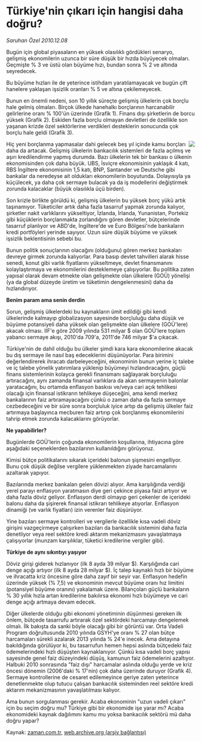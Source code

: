 # Türkiye'nin çıkarı için hangisi daha doğru?

*Saruhan Özel 2010.12.08*

<td class="columnist-detail">
<p>Bugün için global piyasaların en yüksek olasılıklı gördükleri senaryo, gelişmiş ekonomilerin uzunca bir süre düşük bir hızda büyüyecek olmaları. Geçmişte % 3 ve üstü olan büyüme hızı, bundan sonra % 2 ve altında seyredecek.</p>
<p><p>Bu büyüme hızları ile de yeterince istihdam yaratılamayacak ve bugün çift hanelere yaklaşan işsizlik oranları % 5 ve altına çekilemeyecek. 
<p>Bunun en önemli nedeni, son 10 yıllık süreçte gelişmiş ülkelerin çok borçlu hale gelmiş olmaları. Birçok ülkede hanehalkı borçlarının harcanabilir gelirlerine oranı % 100'ün üzerinde (Grafik 1). Finans dışı şirketlerin de borcu yüksek (Grafik 2). Eskiden fazla borçlu olmayan devletleri de özellikle son yaşanan krizde özel sektörlerine verdikleri desteklerin sonucunda çok borçlu hale geldi (Grafik 3).
<p>
<p align="center">
<img align="right" border="0" src="http://web.archive.org/web/20101209004443im_/http://medya.zaman.com.tr/2010/12/08/tablo.png"/>
<p> Hiç yeni borçlanma yapmasalar dahi gelecek beş yıl içinde kamu borçları daha da artacak. Gelişmiş ülkelerin bankacılık sistemleri de fazla açılmış ve aşırı kredilendirme yapmış durumda. Bazı ülkelerin tek bir bankası o ülkenin ekonomisinden çok daha büyük. UBS, İsviçre ekonomisinin yaklaşık 4 katı, RBS İngiltere ekonomisinin 1,5 katı, BNP, Santander ve Deutsche gibi bankalar da neredeyse ait oldukları ekonomilerin boyutunda. Dolayısıyla ya küçülecek, ya daha çok sermaye bulacak ya da iş modellerini değiştirmek zorunda kalacaklar (büyük olasılıkla üçü birden).
<p>Son krizle birlikte görüldü ki, gelişmiş ülkelerin bu yüksek borç yükü artık taşınamıyor. Tüketiciler artık daha fazla tasarruf yapmak zorunda kalıyor, şirketler nakit varlıklarını yükseltiyor, İzlanda, İrlanda, Yunanistan, Portekiz gibi küçüklerin borçlanmakta zorlandığını gören devletler, bütçelerinde tasarruf planlıyor ve ABD'de, İngiltere'de ve Euro Bölgesi'nde bankaların kredi portföyleri yerinde sayıyor. Uzun süre düşük büyüme ve yüksek işsizlik beklentisinin sebebi bu.
<p>Bunun politik sonuçlarının olacağını (olduğunu) gören merkez bankaları devreye girmek zorunda kalıyorlar. Para basıp devlet tahvilleri alarak hisse senedi, konut gibi varlık fiyatlarını yükseltmeye, devlet finansmanını kolaylaştırmaya ve ekonomilerini desteklemeye çalışıyorlar. Bu politika zaten yapısal olarak devam etmekte olan gelişmekte olan ülkelere (GOÜ) yönelişi (ya da global düzeyde üretim ve tüketimin dengelenmesini) daha da hızlandırıyor. 
<p><b>Benim param ama senin derdin
</b>
<p>Sorun, gelişmiş ülkelerdeki bu kaynakların ümit edildiği gibi kendi ülkelerinde kalmayıp globalizasyon sayesinde borçluluğu daha düşük ve büyüme potansiyeli daha yüksek olan gelişmekte olan ülkelere (GOÜ'lere) akacak olması. IIF'e göre 2009 yılında 531 milyar $ olan GOÜ'lere toplam yabancı sermaye akışı, 2010'da 709'a, 2011'de 746 milyar $'a çıkacak.
<p>Türkiye'nin de dahil olduğu bu ülkeler şimdi kara kara ekonomilerine akacak bu dış sermaye ile nasıl baş edeceklerini düşünüyorlar. Para birimini değerlendirerek ihracatı darbeleyeceğini, ekonominin bunun yerine iç talebe ve iç talebe yönelik yatırımlara yüklenip büyümeyi hızlandıracağını, güçlü finans sistemlerinin kolayca gerekli finansmanı sağlayarak borçluluğu artıracağını, aynı zamanda finansal varlıklara da akan sermayenin balonlar yaratacağını, bu ortamda enflasyon baskısı ve/veya cari açık tehlikesi olacağı için finansal istikrarın tehlikeye düşeceğini, ama kendi merkez bankalarının faiz artıramayacağını çünkü o zaman daha da fazla sermaye cezbedeceğini ve bir süre sonra borçluluk iyice artıp da gelişmiş ülkeler faiz artırmaya başlayınca mecburen faiz artırıp çok borçlanmış ekonomilerini tahrip etmek zorunda kalacaklarını görüyorlar. 
<p><b>Ne yapabilirler?
</b>
<p>Bugünlerde GOÜ'lerin çoğunda ekonomilerin koşullarına, ihtiyacına göre aşağıdaki seçeneklerden bazılarının kullanıldığını görüyoruz.
<p>Kimisi bütçe politikalarını sıkarak içerideki balonun şişmesini engelliyor. Bunu çok düşük değilse vergilere yüklenmekten ziyade harcamalarını azaltarak yapıyor.
<p>Bazılarında merkez bankaları gelen dövizi alıyor. Ama karşılığında verdiği yerel parayı enflasyon yaratmasın diye geri çekince piyasa faizi artıyor ve daha fazla döviz geliyor. Enflasyon derdi olmayıp geri çekenler de içerideki balonu daha da şişirerek finansal istikrarı tehlikeye atıyorlar. Enflasyon dinamiği (ve varlık fiyatları) izin verenler faiz düşürüyor.
<p>Yine bazıları sermaye kontrolleri ve vergilerle özellikle kısa vadeli döviz girişini vazgeçirmeye çalışırken bazıları da bankacılık sistemini daha fazla denetliyor veya reel sektöre kredi aktarım mekanizmasını yavaşlatmaya çalışıyorlar (munzam karşılıklar, tüketici kredilerine vergiler gibi).
<p><b>Türkiye de aynı sıkıntıyı yaşıyor
</b>
<p>Döviz girişi giderek hızlanıyor (ilk 8 ayda 39 milyar $). Karşılığında cari denge açığı artıyor (ilk 8 ayda 28 milyar $). İç talep kaynaklı hızlı bir büyüme ve ihracatta kriz öncesine göre daha zayıf bir seyir var. Enflasyon hedefin üzerinde yüksek (% 7,5) ve ekonominin mevcut büyüme oranı hız limitini (potansiyel büyüme oranını) yakalamak üzere. Bilançoları güçlü bankaların % 30 yıllık hızla artan kredilerine bakılırsa ekonomi hızlı büyümeye ve cari denge açığı artmaya devam edecek.
<p>Diğer ülkelerde olduğu gibi ekonomi yönetiminin düşünmesi gereken ilk önlem, bütçede tasarrufu artırarak özel sektördeki harcamayı dengelemek olmalı. İlk bakışta da sanki böyle olacağı gibi bir görüntü var. Orta Vadeli Program doğrultusunda 2010 yılında GSYH'ye oranı % 27 olan bütçe harcamaları sürekli azalarak 2013 yılında % 24'e inecek. Ama detayına bakıldığında görülüyor ki, bu tasarrufun hemen hepsi aslında bütçedeki faiz ödemelerindeki hızlı düşüşten kaynaklanıyor. Çünkü kısa vadeli borç yapısı sayesinde genel faiz düzeyindeki düşüş, kamunun faiz ödemelerini azaltıyor. Halbuki 2010 sonrasında "faiz dışı" harcamalar aslında olduğu yerde ve kriz öncesi dönemin (2006'daki % 17'nin) çok daha üzerinde duruyor (Grafik 4). Sermaye kontrollerine de cesaret edilemeyince geriye zaten yeterince denetlenmekte olup tutucu çalışan bankacılık sisteminden reel sektöre kredi aktarım mekanizmasının yavaşlatılması kalıyor.
<p>Ama bunun sorgulanması gerekir. Acaba ekonominin "uzun vadeli çıkarı" için bu seçim doğru mu? Türkiye gibi bir ekonomide işe yarar mı? Acaba ekonomideki kaynak dağılımını kamu mu yoksa bankacılık sektörü mü daha doğru yapar?
<p></p>
<a href="http://web.archive.org/web/20101209004443/mailto:s.ozel@zaman.com.tr">
</a></p></p></p></p></p></p></p></p></p></p></p></p></p></p></p></p></p></p></p></p></td>

Kaynak: [zaman.com.tr](http://zaman.com.tr/yazar.do?yazino=1062325), [web.archive.org (arşiv bağlantısı)](http://web.archive.org/web/20101209004443/http://zaman.com.tr:80/yazar.do?yazino=1062325)
